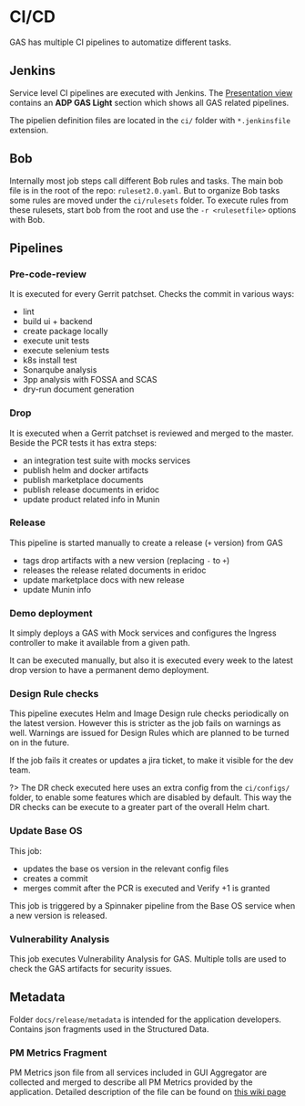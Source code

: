 # CI/CD

GAS has multiple CI pipelines to automatize different tasks.

## Jenkins

Service level CI pipelines are executed with Jenkins.
The [Presentation view](https://seliius27190.seli.gic.ericsson.se:8443/view/Presentation/)
contains an **ADP GAS Light** section which shows all GAS related pipelines.

The pipelien definition files are located in the `ci/` folder with `*.jenkinsfile` extension.

## Bob

Internally most job steps call different Bob rules and tasks.
The main bob file is in the root of the repo: `ruleset2.0.yaml`. But to organize Bob tasks
some rules are moved under the `ci/rulesets` folder.
To execute rules from these rulesets, start bob from the root and use the `-r <rulesetfile>` options
with Bob.

## Pipelines

### Pre-code-review

It is executed for every Gerrit patchset. Checks the commit in various ways:

- lint
- build ui + backend
- create package locally
- execute unit tests
- execute selenium tests
- k8s install test
- Sonarqube analysis
- 3pp analysis with FOSSA and SCAS
- dry-run document generation

### Drop

It is executed when a Gerrit patchset is reviewed and merged to the master.
Beside the PCR tests it has extra steps:

- an integration test suite with mocks services
- publish helm and docker artifacts
- publish marketplace documents
- publish release documents in eridoc
- update product related info in Munin

### Release

This pipeline is started manually to create a release (`+` version) from GAS

- tags drop artifacts with a new version (replacing `-` to `+`)
- releases the release related documents in eridoc
- update marketplace docs with new release
- update Munin info

### Demo deployment

It simply deploys a GAS with Mock services and configures the Ingress controller
to make it available from a given path.

It can be executed manually, but also it is executed every week to the latest drop version to
have a permanent demo deployment.

### Design Rule checks

This pipeline executes Helm and Image Design rule checks periodically on the latest version.
However this is stricter as the job fails on warnings as well. Warnings are issued for Design Rules
which are planned to be turned on in the future.

If the job fails it creates or updates a jira ticket, to make it visible for the dev team.

?> The DR check executed here uses an extra config from the `ci/configs/` folder, to enable
some features which are disabled by default. This way the DR checks can be execute to a greater
part of the overall Helm chart.

### Update Base OS

This job:

- updates the base os version in the relevant config files
- creates a commit
- merges commit after the PCR is executed and Verify +1 is granted

This job is triggered by a Spinnaker pipeline from the Base OS service when a new version is released.

### Vulnerability Analysis

This job executes Vulnerability Analysis for GAS. Multiple tolls are used to check the
GAS artifacts for security issues.

## Metadata

Folder `docs/release/metadata` is intended for the application developers. Contains json fragments used
in the Structured Data.

### PM Metrics Fragment

PM Metrics json file from all services included in GUI Aggregator are collected and merged
to describe all PM Metrics provided by the application.
Detailed description of the file can be found on
[this wiki page](https://eteamspace.internal.ericsson.com/x/a2OhQw)
